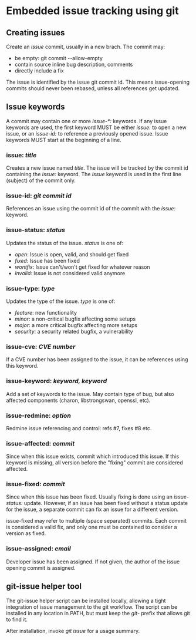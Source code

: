# Embedded issue tracking using git #

## Creating issues ##

Create an *issue* commit, usually in a new brach. The commit may:

 * be empty: git commit --allow-empty
 * contain source inline bug description, comments
 * directly include a fix

The issue is identified by the issue git commit id. This means issue-opening
commits should never been rebased, unless all references get updated.

## Issue keywords ##

A commit may contain one or more _issue-*:_ keywords. If any issue keywords
are used, the first keyword MUST be either _issue:_ to open a new issue,
or an _issue-id:_ to reference a previously opened issue. Issue keywords MUST
start at the beginning of a line.

### issue: _title_ ###
Creates a new issue named _title_. The issue will be tracked by the commit id
containing the _issue:_ keyword. The _issue_ keyword is used in the first
line (subject) of the commit only.

### issue-id: _git commit id_ ###
References an issue using the commit id of the commit with the _issue:_ keyword.

### issue-status: _status_ ###
Updates the status of the issue. _status_ is one of:

* _open_: Issue is open, valid, and should get fixed
* _fixed_: Issue has been fixed
* _wontfix_: Issue can't/won't get fixed for whatever reason
* _invalid_: Issue is not considered valid anymore

### issue-type: _type_ ###
Updates the type of the issue. _type_ is one of:

* _feature_: new functionality
* _minor_: a non-critical bugfix affecting some setups
* _major_: a more critical bugfix affecting more setups
* _security_: a security related bugfix, a vulnerability

### issue-cve: _CVE number_ ###
If a CVE number has been assigned to the issue, it can be references using
this keyword.

### issue-keyword: _keyword, keyword_ ###
Add a set of keywords to the issue. May contain type of bug, but also affected
components (charon, libstrongswan, openssl, etc).

### issue-redmine: _option_ ###
Redmine issue referencing and control: refs #7, fixes #8 etc.

### issue-affected: _commit_ ###
Since when this issue exists, commit which introduced this issue. If this
keyword is missing, all version before the "fixing" commit are considered
affected.

### issue-fixed: _commit_ ###
Since when this issue has been fixed. Usually fixing is done using an
_issue-status:_ update. However, if an issue has been fixed without a status
update for the issue, a separate commit can fix an issue for a different
version.

issue-fixed may refer to multiple (space separated) commits. Each commit is
considered a valid fix, and only one must be contained to consider a version
as fixed.

### issue-assigned: _email_ ###
Developer issue has been assigned. If not given, the author of the issue
opening commit is assigned.

## git-issue helper tool ##

The git-issue helper script can be installed locally, allowing a tight
integration of issue management to the git workflow. The script can be installed
in any location in PATH, but must keep the _git-_ prefix that allows git to find
it.

After installation, invoke _git issue_ for a usage summary.
